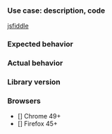 ### Use case: description, code  

[jsfiddle](https://jsfiddle.net/tsayen/ojb1b31r/)

### Expected behavior

### Actual behavior

### Library version

### Browsers

- [] Chrome 49+  
- [] Firefox 45+  

